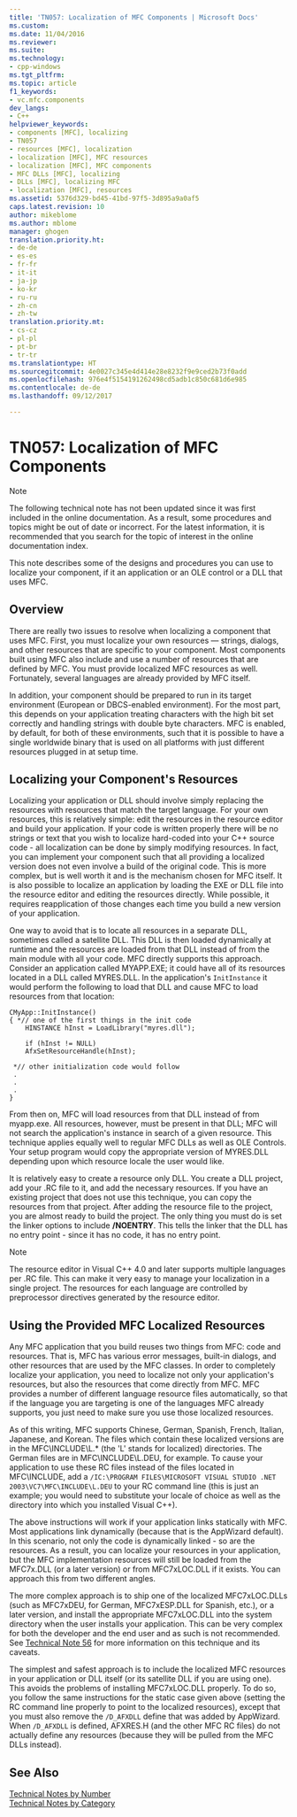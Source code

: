 ```yaml
---
title: 'TN057: Localization of MFC Components | Microsoft Docs'
ms.custom: 
ms.date: 11/04/2016
ms.reviewer: 
ms.suite: 
ms.technology:
- cpp-windows
ms.tgt_pltfrm: 
ms.topic: article
f1_keywords:
- vc.mfc.components
dev_langs:
- C++
helpviewer_keywords:
- components [MFC], localizing
- TN057
- resources [MFC], localization
- localization [MFC], MFC resources
- localization [MFC], MFC components
- MFC DLLs [MFC], localizing
- DLLs [MFC], localizing MFC
- localization [MFC], resources
ms.assetid: 5376d329-bd45-41bd-97f5-3d895a9a0af5
caps.latest.revision: 10
author: mikeblome
ms.author: mblome
manager: ghogen
translation.priority.ht:
- de-de
- es-es
- fr-fr
- it-it
- ja-jp
- ko-kr
- ru-ru
- zh-cn
- zh-tw
translation.priority.mt:
- cs-cz
- pl-pl
- pt-br
- tr-tr
ms.translationtype: HT
ms.sourcegitcommit: 4e0027c345e4d414e28e8232f9e9ced2b73f0add
ms.openlocfilehash: 976e4f5154191262498cd5adb1c850c681d6e985
ms.contentlocale: de-de
ms.lasthandoff: 09/12/2017

---
```

# <a name="tn057-localization-of-mfc-components"></a>TN057: Localization of MFC Components
> [!NOTE]
>  The following technical note has not been updated since it was first included in the online documentation. As a result, some procedures and topics might be out of date or incorrect. For the latest information, it is recommended that you search for the topic of interest in the online documentation index.  
  
 This note describes some of the designs and procedures you can use to localize your component, if it an application or an OLE control or a DLL that uses MFC.  
  
## <a name="overview"></a>Overview  
 There are really two issues to resolve when localizing a component that uses MFC. First, you must localize your own resources — strings, dialogs, and other resources that are specific to your component. Most components built using MFC also include and use a number of resources that are defined by MFC. You must provide localized MFC resources as well. Fortunately, several languages are already provided by MFC itself.  
  
 In addition, your component should be prepared to run in its target environment (European or DBCS-enabled environment). For the most part, this depends on your application treating characters with the high bit set correctly and handling strings with double byte characters. MFC is enabled, by default, for both of these environments, such that it is possible to have a single worldwide binary that is used on all platforms with just different resources plugged in at setup time.  
  
## <a name="localizing-your-components-resources"></a>Localizing your Component's Resources  
 Localizing your application or DLL should involve simply replacing the resources with resources that match the target language. For your own resources, this is relatively simple: edit the resources in the resource editor and build your application. If your code is written properly there will be no strings or text that you wish to localize hard-coded into your C++ source code - all localization can be done by simply modifying resources. In fact, you can implement your component such that all providing a localized version does not even involve a build of the original code. This is more complex, but is well worth it and is the mechanism chosen for MFC itself. It is also possible to localize an application by loading the EXE or DLL file into the resource editor and editing the resources directly. While possible, it requires reapplication of those changes each time you build a new version of your application.  
  
 One way to avoid that is to locate all resources in a separate DLL, sometimes called a satellite DLL. This DLL is then loaded dynamically at runtime and the resources are loaded from that DLL instead of from the main module with all your code. MFC directly supports this approach. Consider an application called MYAPP.EXE; it could have all of its resources located in a DLL called MYRES.DLL. In the application's `InitInstance` it would perform the following to load that DLL and cause MFC to load resources from that location:  
  
```  
CMyApp::InitInstance()  
{ *// one of the first things in the init code  
    HINSTANCE hInst = LoadLibrary("myres.dll");

    if (hInst != NULL)  
    AfxSetResourceHandle(hInst);

 *// other initialization code would follow  
 .  
 .  
 .  
}  
```  
  
 From then on, MFC will load resources from that DLL instead of from myapp.exe. All resources, however, must be present in that DLL; MFC will not search the application's instance in search of a given resource. This technique applies equally well to regular MFC DLLs as well as OLE Controls. Your setup program would copy the appropriate version of MYRES.DLL depending upon which resource locale the user would like.  
  
 It is relatively easy to create a resource only DLL. You create a DLL project, add your .RC file to it, and add the necessary resources. If you have an existing project that does not use this technique, you can copy the resources from that project. After adding the resource file to the project, you are almost ready to build the project. The only thing you must do is set the linker options to include **/NOENTRY**. This tells the linker that the DLL has no entry point - since it has no code, it has no entry point.  
  
> [!NOTE]
>  The resource editor in Visual C++ 4.0 and later supports multiple languages per .RC file. This can make it very easy to manage your localization in a single project. The resources for each language are controlled by preprocessor directives generated by the resource editor.  
  
## <a name="using-the-provided-mfc-localized-resources"></a>Using the Provided MFC Localized Resources  
 Any MFC application that you build reuses two things from MFC: code and resources. That is, MFC has various error messages, built-in dialogs, and other resources that are used by the MFC classes. In order to completely localize your application, you need to localize not only your application's resources, but also the resources that come directly from MFC. MFC provides a number of different language resource files automatically, so that if the language you are targeting is one of the languages MFC already supports, you just need to make sure you use those localized resources.  
  
 As of this writing, MFC supports Chinese, German, Spanish, French, Italian, Japanese, and Korean. The files which contain these localized versions are in the MFC\INCLUDE\L.* (the 'L' stands for localized) directories. The German files are in MFC\INCLUDE\L.DEU, for example. To cause your application to use these RC files instead of the files located in MFC\INCLUDE, add a `/IC:\PROGRAM FILES\MICROSOFT VISUAL STUDIO .NET 2003\VC7\MFC\INCLUDE\L.DEU` to your RC command line (this is just an example; you would need to substitute your locale of choice as well as the directory into which you installed Visual C++).  
  
 The above instructions will work if your application links statically with MFC. Most applications link dynamically (because that is the AppWizard default). In this scenario, not only the code is dynamically linked - so are the resources. As a result, you can localize your resources in your application, but the MFC implementation resources will still be loaded from the MFC7x.DLL (or a later version) or from MFC7xLOC.DLL if it exists. You can approach this from two different angles.  
  
 The more complex approach is to ship one of the localized MFC7xLOC.DLLs (such as MFC7xDEU, for German, MFC7xESP.DLL for Spanish, etc.), or a later version, and install the appropriate MFC7xLOC.DLL into the system directory when the user installs your application. This can be very complex for both the developer and the end user and as such is not recommended. See [Technical Note 56](../mfc/tn056-installation-of-localized-mfc-components.md) for more information on this technique and its caveats.  
  
 The simplest and safest approach is to include the localized MFC resources in your application or DLL itself (or its satellite DLL if you are using one). This avoids the problems of installing MFC7xLOC.DLL properly. To do so, you follow the same instructions for the static case given above (setting the RC command line properly to point to the localized resources), except that you must also remove the `/D_AFXDLL` define that was added by AppWizard. When `/D_AFXDLL` is defined, AFXRES.H (and the other MFC RC files) do not actually define any resources (because they will be pulled from the MFC DLLs instead).  
  
## <a name="see-also"></a>See Also  
 [Technical Notes by Number](../mfc/technical-notes-by-number.md)   
 [Technical Notes by Category](../mfc/technical-notes-by-category.md)



